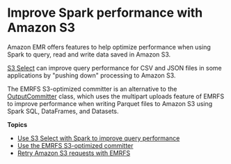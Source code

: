 # Improve Spark performance with Amazon S3<a name="emr-spark-s3-performance"></a>

Amazon EMR offers features to help optimize performance when using Spark to query, read and write data saved in Amazon S3\.

[S3 Select](https://aws.amazon.com/blogs/aws/s3-glacier-select/) can improve query performance for CSV and JSON files in some applications by "pushing down" processing to Amazon S3\.

The EMRFS S3\-optimized committer is an alternative to the [OutputCommitter](https://hadoop.apache.org/docs/current/api/org/apache/hadoop/mapreduce/OutputCommitter.html) class, which uses the multipart uploads feature of EMRFS to improve performance when writing Parquet files to Amazon S3 using Spark SQL, DataFrames, and Datasets\.

**Topics**
+ [Use S3 Select with Spark to improve query performance](emr-spark-s3select.md)
+ [Use the EMRFS S3\-optimized committer](emr-spark-s3-optimized-committer.md)
+ [Retry Amazon S3 requests with EMRFS](emr-spark-emrfs-retry.md)